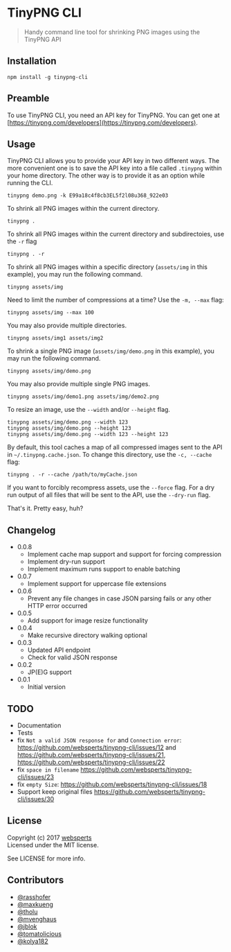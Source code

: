 # TinyPNG CLI

> Handy command line tool for shrinking PNG images using the TinyPNG API

## Installation

	npm install -g tinypng-cli

## Preamble

To use TinyPNG CLI, you need an API key for TinyPNG. You can get one at [https://tinypng.com/developers](https://tinypng.com/developers).

## Usage

TinyPNG CLI allows you to provide your API key in two different ways. The more convenient one is to save the API key into a file called `.tinypng` within your home directory. The other way is to provide it as an option while running the CLI.

	tinypng demo.png -k E99a18c4f8cb3EL5f2l08u368_922e03

To shrink all PNG images within the current directory.

	tinypng .

To shrink all PNG images within the current directory and subdirectoies, use the `-r` flag

	tinypng . -r

To shrink all PNG images within a specific directory (`assets/img` in this example), you may run the following command.

	tinypng assets/img

Need to limit the number of compressions at a time? Use the `-m, --max` flag:

    tinypng assets/img --max 100

You may also provide multiple directories.

	tinypng assets/img1 assets/img2

To shrink a single PNG image (`assets/img/demo.png` in this example), you may run the following command.

	tinypng assets/img/demo.png

You may also provide multiple single PNG images.

	tinypng assets/img/demo1.png assets/img/demo2.png

To resize an image, use the `--width` and/or `--height` flag.

	tinypng assets/img/demo.png --width 123
	tinypng assets/img/demo.png --height 123
	tinypng assets/img/demo.png --width 123 --height 123

By default, this tool caches a map of all compressed images sent to the API in `~/.tinypng.cache.json`. To change this directory, use the `-c, --cache` flag:

    tinypng . -r --cache /path/to/myCache.json

If you want to forcibly recompress assets, use the `--force` flag. For a dry run output of all files that will be sent to the API, use the `--dry-run` flag.

That's it. Pretty easy, huh?

## Changelog

* 0.0.8
    * Implement cache map support and support for forcing compression
    * Implement dry-run support
    * Implement maximum runs support to enable batching
* 0.0.7
	* Implement support for uppercase file extensions
* 0.0.6
	* Prevent any file changes in case JSON parsing fails or any other HTTP error occurred
* 0.0.5
	* Add support for image resize functionality
* 0.0.4
  * Make recursive directory walking optional
* 0.0.3
  * Updated API endpoint
  * Check for valid JSON response
* 0.0.2
	* JP(E)G support
* 0.0.1
	* Initial version

## TODO

- Documentation
- Tests
- fix `Not a valid JSON response for` and `Connection error`: https://github.com/websperts/tinypng-cli/issues/12 and https://github.com/websperts/tinypng-cli/issues/21, https://github.com/websperts/tinypng-cli/issues/22
- fix `space in filename` https://github.com/websperts/tinypng-cli/issues/23
- fix `empty Size`: https://github.com/websperts/tinypng-cli/issues/18
- Support keep original files https://github.com/websperts/tinypng-cli/issues/30

## License

Copyright (c) 2017 [websperts](http://websperts.com/)  
Licensed under the MIT license.

See LICENSE for more info.

## Contributors

- [@rasshofer](https://github.com/rasshofer)
- [@maxkueng](https://github.com/maxkueng)
- [@tholu](https://github.com/tholu)
- [@mvenghaus](https://github.com/mvenghaus)
- [@jblok](https://github.com/jblok)
- [@tomatolicious](https://github.com/tomatolicious)
- [@kolya182](https://github.com/kolya182)
